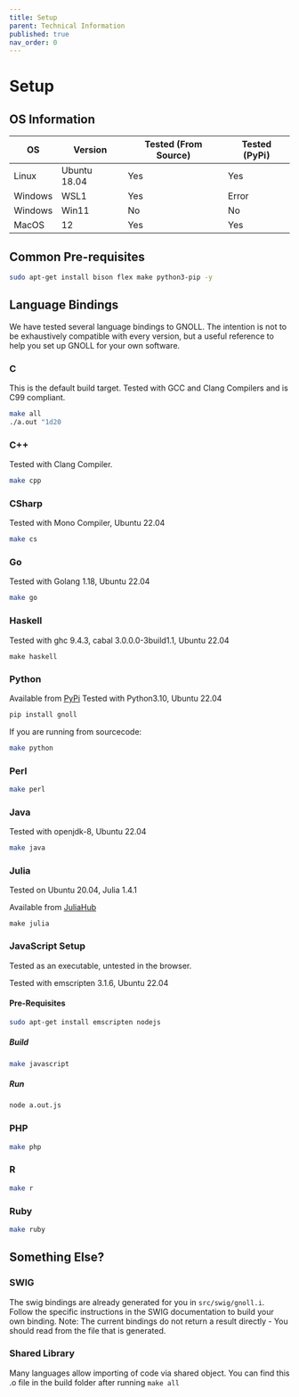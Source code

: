 ```yaml
---
title: Setup
parent: Technical Information
published: true
nav_order: 0
---
```


# Setup
## OS Information

| OS | Version | Tested (From Source) | Tested (PyPi) |
| -- | ------- | -------------------- | ------------- |
| Linux | Ubuntu 18.04 | Yes | Yes |
| Windows | WSL1 | Yes | Error |
| Windows | Win11 | No | No |
| MacOS | 12 | Yes | Yes |

## Common Pre-requisites
```bash
sudo apt-get install bison flex make python3-pip -y
```

## Language Bindings 

We have tested several language bindings to GNOLL. 
The intention is not to be exhaustively compatible with every version, but a useful reference to help you set up GNOLL for your own software.

### C
This is the default build target.
Tested with GCC and Clang Compilers and is C99 compliant.

```bash
make all
./a.out "1d20
```

### C++
Tested with Clang Compiler.

```bash
make cpp
```

### CSharp
Tested with Mono Compiler, Ubuntu 22.04
```bash
make cs
```

### Go
Tested with Golang 1.18, Ubuntu 22.04
```bash
make go
```

### Haskell
Tested with ghc 9.4.3, cabal 3.0.0.0-3build1.1, Ubuntu 22.04
```
make haskell
```

### Python
Available from [PyPi](https://pypi.org/project/gnoll/)
Tested with Python3.10, Ubuntu 22.04
```bash
pip install gnoll
```
If you are running from sourcecode:
```bash
make python
```

### Perl
```bash
make perl
```

### Java
Tested with openjdk-8, Ubuntu 22.04
```bash
make java
```

### Julia
Tested on Ubuntu 20.04, Julia 1.4.1

Available from [JuliaHub](https://juliahub.com/ui/Packages/GnollDiceNotation/WetJc/)
```
make julia
```

### JavaScript Setup

Tested as an executable, untested in the browser.

Tested with emscripten 3.1.6, Ubuntu 22.04

#### Pre-Requisites
```bash
sudo apt-get install emscripten nodejs
```

##### Build
```bash
make javascript
```

##### Run
```bash
node a.out.js
```

### PHP
```bash
make php
```

### R
```bash
make r
```

### Ruby
```bash
make ruby
```

## Something Else?
### SWIG
The swig bindings are already generated for you in `src/swig/gnoll.i`. Follow the specific instructions in the SWIG documentation to build your own binding.
Note: The current bindings do not return a result directly - You should read from the file that is generated.

### Shared Library
Many languages allow importing of code via shared object. You can find this .o file in the build folder after running `make all`
